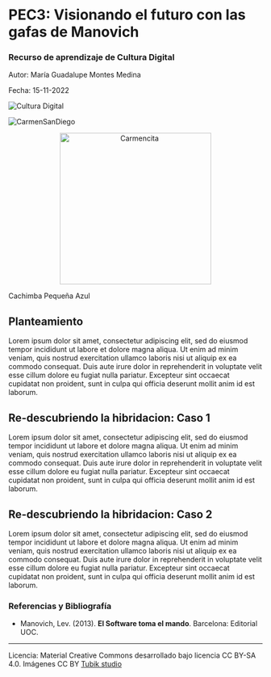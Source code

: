# PEC3: Visionando el futuro con las gafas de Manovich

### Recurso de aprendizaje de Cultura Digital 


Autor: María Guadalupe Montes Medina


Fecha: 15-11-2022

![Cultura Digital](https://miro.medium.com/max/1400/0*9PyyNvrO2PcD3KuU.png) 


![CarmenSanDiego](https://miro.medium.com/max/2400/0*9fHc67gNonWKhAqR)


<div class="col-4" align="center"><img src="https://miro.medium.com/max/2400/0*9fHc67gNonWKhAqR" alt="Carmencita" wwidth="300" height="300"/></div> 
<div align="center"><p1 Cachimba Pequeña Azul</p1></div>
<div class="col-4">
              <p>Cachimba Pequeña Azul</p>
            </div>  


## Planteamiento


Lorem ipsum dolor sit amet, consectetur adipiscing elit, sed do eiusmod tempor incididunt ut labore et dolore magna aliqua. Ut enim ad minim veniam, quis nostrud exercitation ullamco laboris nisi ut aliquip ex ea commodo consequat. Duis aute irure dolor in reprehenderit in voluptate velit esse cillum dolore eu fugiat nulla pariatur. Excepteur sint occaecat cupidatat non proident, sunt in culpa qui officia deserunt mollit anim id est laborum.


## Re-descubriendo la hibridacion: Caso 1

Lorem ipsum dolor sit amet, consectetur adipiscing elit, sed do eiusmod tempor incididunt ut labore et dolore magna aliqua. Ut enim ad minim veniam, quis nostrud exercitation ullamco laboris nisi ut aliquip ex ea commodo consequat. Duis aute irure dolor in reprehenderit in voluptate velit esse cillum dolore eu fugiat nulla pariatur. Excepteur sint occaecat cupidatat non proident, sunt in culpa qui officia deserunt mollit anim id est laborum.



## Re-descubriendo la hibridacion: Caso 2

Lorem ipsum dolor sit amet, consectetur adipiscing elit, sed do eiusmod tempor incididunt ut labore et dolore magna aliqua. Ut enim ad minim veniam, quis nostrud exercitation ullamco laboris nisi ut aliquip ex ea commodo consequat. Duis aute irure dolor in reprehenderit in voluptate velit esse cillum dolore eu fugiat nulla pariatur. Excepteur sint occaecat cupidatat non proident, sunt in culpa qui officia deserunt mollit anim id est laborum.


### Referencias y Bibliografía

* Manovich, Lev. (2013). **El Software toma el mando**. Barcelona: Editorial UOC. 


----

Licencia: Material Creative Commons desarrollado bajo licencia CC BY-SA 4.0. Imágenes CC BY [Tubik studio](https://blog.tubikstudio.com/how-to-create-original-flat-illustrations-designers-tips/) 
